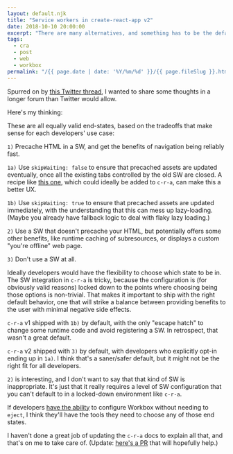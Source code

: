 ```yaml
---
layout: default.njk
title: "Service workers in create-react-app v2"
date: 2018-10-10 20:00:00
excerpt: "There are many alternatives, and something has to be the default."
tags:
  - cra
  - post
  - web
  - workbox
permalink: "/{{ page.date | date: '%Y/%m/%d' }}/{{ page.fileSlug }}.html"
---
```


Spurred on by [this Twitter thread](https://twitter.com/AdamRackis/status/1050176700150108160), I wanted to share some thoughts in a longer forum than Twitter would allow.

Here's my thinking:

These are all equally valid end-states, based on the tradeoffs that make sense for each developers' use case:

`1)` Precache HTML in a SW, and get the benefits of navigation being reliably fast.

`1a)` Use `skipWaiting: false` to ensure that precached assets are updated eventually, once all the existing tabs controlled by the old SW are closed. A recipe like [this one](https://developers.google.com/web/tools/workbox/guides/advanced-recipes#offer_a_page_reload_for_users), which could ideally be added to `c-r-a`, can make this a better UX.

`1b)` Use `skipWaiting: true` to ensure that precached assets are updated immediately, with the understanding that this can mess up lazy-loading. (Maybe you already have fallback logic to deal with flaky lazy loading.)

`2)` Use a SW that doesn't precache your HTML, but potentially offers some other benefits, like runtime caching of subresources, or displays a custom "you're offline" web page.

`3)` Don't use a SW at all.

Ideally developers would have the flexibility to choose which state to be in. The SW integration in `c-r-a` is tricky, because the configuration is (for obviously valid reasons) locked down to the points where choosing being those options is non-trivial. That makes it important to ship with the right default behavior, one that will strike a balance between providing benefits to the user with minimal negative side effects.

`c-r-a` v1 shipped with `1b)` by default, with the only "escape hatch" to change some runtime code and avoid registering a SW. In retrospect, that wasn't a great default.

`c-r-a` v2 shipped with `3)` by default, with developers who explicitly opt-in ending up in `1a)`. I think that's a saner/safer default, but it might not be the right fit for all developers.

`2)` is interesting, and I don't want to say that that kind of SW is inappropriate. It's just that it really requires a level of SW configuration that you can't default to in a locked-down environment like `c-r-a`.

If developers [have the ability](https://github.com/facebook/create-react-app/issues/5359) to configure Workbox without needing to `eject`, I think they'll have the tools they need to choose any of those end states.

I haven't done a great job of updating the `c-r-a` docs to explain all that, and that's on me to take care of. (Update: [here's a PR](https://github.com/facebook/create-react-app/pull/5410) that will hopefully help.)
